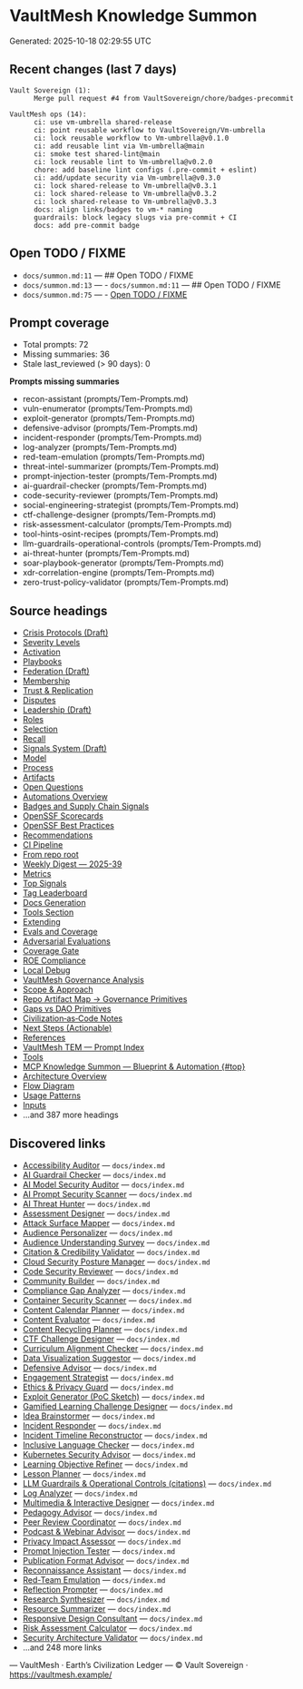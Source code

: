 # VaultMesh Knowledge Summon

Generated: 2025-10-18 02:29:55 UTC

## Recent changes (last 7 days)

```
Vault Sovereign (1):
      Merge pull request #4 from VaultSovereign/chore/badges-precommit

VaultMesh ops (14):
      ci: use vm-umbrella shared-release
      ci: point reusable workflow to VaultSovereign/Vm-umbrella
      ci: lock reusable workflow to Vm-umbrella@v0.1.0
      ci: add reusable lint via Vm-umbrella@main
      ci: smoke test shared-lint@main
      ci: lock reusable lint to Vm-umbrella@v0.2.0
      chore: add baseline lint configs (.pre-commit + eslint)
      ci: add/update security via Vm-umbrella@v0.3.0
      ci: lock shared-release to Vm-umbrella@v0.3.1
      ci: lock shared-release to Vm-umbrella@v0.3.2
      ci: lock shared-release to Vm-umbrella@v0.3.3
      docs: align links/badges to vm-* naming
      guardrails: block legacy slugs via pre-commit + CI
      docs: add pre-commit badge
```

## Open TODO / FIXME

- `docs/summon.md:11` — ## Open TODO / FIXME
- `docs/summon.md:13` — - `docs/summon.md:11` — ## Open TODO / FIXME
- `docs/summon.md:75` — - [Open TODO / FIXME](docs/summon.md#open-todo-fixme)

## Prompt coverage

- Total prompts: 72
- Missing summaries: 36
- Stale last_reviewed (> 90 days): 0

**Prompts missing summaries**
- recon-assistant (prompts/Tem-Prompts.md)
- vuln-enumerator (prompts/Tem-Prompts.md)
- exploit-generator (prompts/Tem-Prompts.md)
- defensive-advisor (prompts/Tem-Prompts.md)
- incident-responder (prompts/Tem-Prompts.md)
- log-analyzer (prompts/Tem-Prompts.md)
- red-team-emulation (prompts/Tem-Prompts.md)
- threat-intel-summarizer (prompts/Tem-Prompts.md)
- prompt-injection-tester (prompts/Tem-Prompts.md)
- ai-guardrail-checker (prompts/Tem-Prompts.md)
- code-security-reviewer (prompts/Tem-Prompts.md)
- social-engineering-strategist (prompts/Tem-Prompts.md)
- ctf-challenge-designer (prompts/Tem-Prompts.md)
- risk-assessment-calculator (prompts/Tem-Prompts.md)
- tool-hints-osint-recipes (prompts/Tem-Prompts.md)
- llm-guardrails-operational-controls (prompts/Tem-Prompts.md)
- ai-threat-hunter (prompts/Tem-Prompts.md)
- soar-playbook-generator (prompts/Tem-Prompts.md)
- xdr-correlation-engine (prompts/Tem-Prompts.md)
- zero-trust-policy-validator (prompts/Tem-Prompts.md)

## Source headings

- [Crisis Protocols (Draft)](docs/CRISIS.md#crisis-protocols-draft)
- [Severity Levels](docs/CRISIS.md#severity-levels)
- [Activation](docs/CRISIS.md#activation)
- [Playbooks](docs/CRISIS.md#playbooks)
- [Federation (Draft)](docs/FEDERATION.md#federation-draft)
- [Membership](docs/FEDERATION.md#membership)
- [Trust & Replication](docs/FEDERATION.md#trust-replication)
- [Disputes](docs/FEDERATION.md#disputes)
- [Leadership (Draft)](docs/LEADERSHIP.md#leadership-draft)
- [Roles](docs/LEADERSHIP.md#roles)
- [Selection](docs/LEADERSHIP.md#selection)
- [Recall](docs/LEADERSHIP.md#recall)
- [Signals System (Draft)](docs/SIGNALS.md#signals-system-draft)
- [Model](docs/SIGNALS.md#model)
- [Process](docs/SIGNALS.md#process)
- [Artifacts](docs/SIGNALS.md#artifacts)
- [Open Questions](docs/SIGNALS.md#open-questions)
- [Automations Overview](docs/automations.md#automations-overview)
- [Badges and Supply Chain Signals](docs/badges-and-supply-chain.md#badges-and-supply-chain-signals)
- [OpenSSF Scorecards](docs/badges-and-supply-chain.md#openssf-scorecards)
- [OpenSSF Best Practices](docs/badges-and-supply-chain.md#openssf-best-practices)
- [Recommendations](docs/badges-and-supply-chain.md#recommendations)
- [CI Pipeline](docs/ci-pipeline.md#ci-pipeline)
- [From repo root](docs/ci-pipeline.md#from-repo-root)
- [Weekly Digest — 2025-39](docs/digests/2025-39.md#weekly-digest-2025-39)
- [Metrics](docs/digests/2025-39.md#metrics)
- [Top Signals](docs/digests/2025-39.md#top-signals)
- [Tag Leaderboard](docs/digests/2025-39.md#tag-leaderboard)
- [Docs Generation](docs/docs-generation.md#docs-generation)
- [Tools Section](docs/docs-generation.md#tools-section)
- [Extending](docs/docs-generation.md#extending)
- [Evals and Coverage](docs/evals-and-coverage.md#evals-and-coverage)
- [Adversarial Evaluations](docs/evals-and-coverage.md#adversarial-evaluations)
- [Coverage Gate](docs/evals-and-coverage.md#coverage-gate)
- [ROE Compliance](docs/evals-and-coverage.md#roe-compliance)
- [Local Debug](docs/evals-and-coverage.md#local-debug)
- [VaultMesh Governance Analysis](docs/governance-analysis.md#vaultmesh-governance-analysis)
- [Scope & Approach](docs/governance-analysis.md#scope-approach)
- [Repo Artifact Map → Governance Primitives](docs/governance-analysis.md#repo-artifact-map-governance-primitives)
- [Gaps vs DAO Primitives](docs/governance-analysis.md#gaps-vs-dao-primitives)
- [Civilization‑as‑Code Notes](docs/governance-analysis.md#civilizationascode-notes)
- [Next Steps (Actionable)](docs/governance-analysis.md#next-steps-actionable)
- [References](docs/governance-analysis.md#references)
- [VaultMesh TEM — Prompt Index](docs/index.md#vaultmesh-tem-prompt-index)
- [Tools](docs/index.md#tools)
- [MCP Knowledge Summon — Blueprint & Automation {#top}](docs/mcp-knowledge-summon-blueprint.md#mcp-knowledge-summon-blueprint-automation-top)
- [Architecture Overview](docs/mcp-knowledge-summon-blueprint.md#architecture-overview)
- [Flow Diagram](docs/mcp-knowledge-summon-blueprint.md#flow-diagram)
- [Usage Patterns](docs/mcp-knowledge-summon-blueprint.md#usage-patterns)
- [Inputs](docs/mcp-knowledge-summon-blueprint.md#inputs)
- …and 387 more headings

## Discovered links

- [Accessibility Auditor](prompts/Tem-Prompts.md#accessibility-auditor) — `docs/index.md`
- [AI Guardrail Checker](prompts/Tem-Prompts.md#ai-guardrail-checker) — `docs/index.md`
- [AI Model Security Auditor](prompts/Tem-Prompts.md#ai-model-security-auditor) — `docs/index.md`
- [AI Prompt Security Scanner](prompts/Tem-Prompts.md#ai-prompt-security-scanner) — `docs/index.md`
- [AI Threat Hunter](prompts/Tem-Prompts.md#ai-threat-hunter) — `docs/index.md`
- [Assessment Designer](prompts/Tem-Prompts.md#assessment-designer) — `docs/index.md`
- [Attack Surface Mapper](prompts/Tem-Prompts.md#attack-surface-mapper) — `docs/index.md`
- [Audience Personalizer](prompts/Tem-Prompts.md#audience-personalizer) — `docs/index.md`
- [Audience Understanding Survey](prompts/Tem-Prompts.md#audience-understanding-survey) — `docs/index.md`
- [Citation & Credibility Validator](prompts/Tem-Prompts.md#citation-credibility-validator) — `docs/index.md`
- [Cloud Security Posture Manager](prompts/Tem-Prompts.md#cspm-advisor) — `docs/index.md`
- [Code Security Reviewer](prompts/Tem-Prompts.md#code-security-reviewer) — `docs/index.md`
- [Community Builder](prompts/Tem-Prompts.md#community-builder) — `docs/index.md`
- [Compliance Gap Analyzer](prompts/Tem-Prompts.md#compliance-gap-analyzer) — `docs/index.md`
- [Container Security Scanner](prompts/Tem-Prompts.md#container-security-scanner) — `docs/index.md`
- [Content Calendar Planner](prompts/Tem-Prompts.md#content-calendar-planner) — `docs/index.md`
- [Content Evaluator](prompts/Tem-Prompts.md#content-evaluator) — `docs/index.md`
- [Content Recycling Planner](prompts/Tem-Prompts.md#content-recycling-planner) — `docs/index.md`
- [CTF Challenge Designer](prompts/Tem-Prompts.md#ctf-challenge-designer) — `docs/index.md`
- [Curriculum Alignment Checker](prompts/Tem-Prompts.md#curriculum-alignment-checker) — `docs/index.md`
- [Data Visualization Suggestor](prompts/Tem-Prompts.md#data-visualization-suggestor) — `docs/index.md`
- [Defensive Advisor](prompts/Tem-Prompts.md#defensive-advisor) — `docs/index.md`
- [Engagement Strategist](prompts/Tem-Prompts.md#engagement-strategist) — `docs/index.md`
- [Ethics & Privacy Guard](prompts/Tem-Prompts.md#ethics-privacy-guard) — `docs/index.md`
- [Exploit Generator (PoC Sketch)](prompts/Tem-Prompts.md#exploit-generator-poc-sketch) — `docs/index.md`
- [Gamified Learning Challenge Designer](prompts/Tem-Prompts.md#gamified-learning-challenge-designer) — `docs/index.md`
- [Idea Brainstormer](prompts/Tem-Prompts.md#idea-brainstormer) — `docs/index.md`
- [Incident Responder](prompts/Tem-Prompts.md#incident-responder) — `docs/index.md`
- [Incident Timeline Reconstructor](prompts/Tem-Prompts.md#incident-timeline-reconstructor) — `docs/index.md`
- [Inclusive Language Checker](prompts/Tem-Prompts.md#inclusive-language-checker) — `docs/index.md`
- [Kubernetes Security Advisor](prompts/Tem-Prompts.md#kubernetes-security-advisor) — `docs/index.md`
- [Learning Objective Refiner](prompts/Tem-Prompts.md#learning-objective-refiner) — `docs/index.md`
- [Lesson Planner](prompts/Tem-Prompts.md#lesson-planner) — `docs/index.md`
- [LLM Guardrails & Operational Controls (citations)](prompts/Tem-Prompts.md#llm-guardrails--operational-controls-citations) — `docs/index.md`
- [Log Analyzer](prompts/Tem-Prompts.md#log-analyzer) — `docs/index.md`
- [Multimedia & Interactive Designer](prompts/Tem-Prompts.md#multimedia-interactive-designer) — `docs/index.md`
- [Pedagogy Advisor](prompts/Tem-Prompts.md#pedagogy-advisor) — `docs/index.md`
- [Peer Review Coordinator](prompts/Tem-Prompts.md#peer-review-coordinator) — `docs/index.md`
- [Podcast & Webinar Advisor](prompts/Tem-Prompts.md#podcast-webinar-advisor) — `docs/index.md`
- [Privacy Impact Assessor](prompts/Tem-Prompts.md#privacy-impact-assessor) — `docs/index.md`
- [Prompt Injection Tester](prompts/Tem-Prompts.md#prompt-injection-tester) — `docs/index.md`
- [Publication Format Advisor](prompts/Tem-Prompts.md#publication-format-advisor) — `docs/index.md`
- [Reconnaissance Assistant](prompts/Tem-Prompts.md#reconnaissance-assistant) — `docs/index.md`
- [Red-Team Emulation](prompts/Tem-Prompts.md#red-team-emulation) — `docs/index.md`
- [Reflection Prompter](prompts/Tem-Prompts.md#reflection-prompter) — `docs/index.md`
- [Research Synthesizer](prompts/Tem-Prompts.md#research-synthesizer) — `docs/index.md`
- [Resource Summarizer](prompts/Tem-Prompts.md#resource-summarizer) — `docs/index.md`
- [Responsive Design Consultant](prompts/Tem-Prompts.md#responsive-design-consultant) — `docs/index.md`
- [Risk Assessment Calculator](prompts/Tem-Prompts.md#risk-assessment-calculator) — `docs/index.md`
- [Security Architecture Validator](prompts/Tem-Prompts.md#security-architecture-validator) — `docs/index.md`
- …and 248 more links

— VaultMesh · Earth’s Civilization Ledger —
© Vault Sovereign · https://vaultmesh.example/

